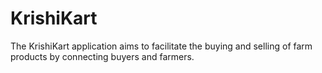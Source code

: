 # KrishiKart
The KrishiKart application aims to facilitate the buying and selling of farm products by connecting buyers and farmers.
